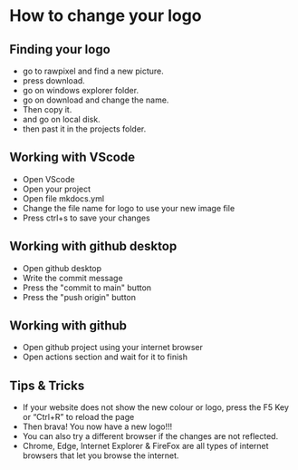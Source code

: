 # How to change your logo

## Finding your logo

- go to rawpixel and find a new picture.
- press download.
- go on windows explorer folder.
- go on download and change the name.
- Then copy it.
- and go on local disk.
- then past it in the projects folder.

## Working with VScode
- Open VScode
- Open your project
- Open file mkdocs.yml
- Change the file name for logo to use your new image file
- Press ctrl+s to save your changes

## Working with github desktop
- Open github desktop
- Write the commit message
- Press the "commit to main" button
- Press the "push origin" button

## Working with github
- Open github project using your internet browser
- Open actions section and wait for it to finish

## Tips & Tricks
 - If your website does not show the new colour or logo, press the F5 Key or “Ctrl+R” to reload the page
 - Then brava! You now have a new logo!!!
 - You can also try a different browser if the changes are not reflected.
 - Chrome, Edge, Internet Explorer & FireFox are all types of internet browsers that let you browse the internet.